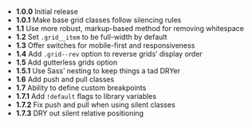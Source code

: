 * **1.0.0**     Initial release
* **1.0.1**     Make base grid classes follow silencing rules
* **1.1**       Use more robust, markup-based method for removing whitespace
* **1.2**       Set `.grid__item` to be full-width by default
* **1.3**       Offer switches for mobile-first and responsiveness
* **1.4**       Add `.grid--rev` option to reverse grids’ display order
* **1.5**       Add gutterless grids option
* **1.5.1**     Use Sass’ nesting to keep things a tad DRYer
* **1.6**       Add push and pull classes
* **1.7**       Ability to define custom breakpoints
* **1.7.1**     Add `!default` flags to library variables
* **1.7.2**     Fix push and pull when using silent classes
* **1.7.3**     DRY out silent relative positioning

